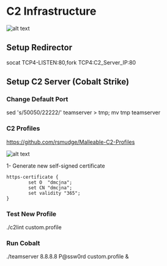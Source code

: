 # C2 Infrastructure

![alt text](https://raw.githubusercontent.com/hassan0x/RedTeam/main/C2Infrastructure/Screen1.png?raw=true)

## Setup Redirector
socat TCP4-LISTEN:80,fork TCP4:C2_Server_IP:80

## Setup C2 Server (Cobalt Strike)

### Change Default Port
sed 's/50050/22222/' teamserver > tmp; mv tmp teamserver

### C2 Profiles
https://github.com/rsmudge/Malleable-C2-Profiles

![alt text](https://raw.githubusercontent.com/hassan0x/RedTeam/main/C2Infrastructure/Screen2.png?raw=true)

1- Generate new self-signed certificate
```
https-certificate {
        set O  "dmcjna";
        set CN "dmcjna";
        set validity "365";
}
```

### Test New Profile
./c2lint custom.profile

### Run Cobalt
./teamserver 8.8.8.8 P@ssw0rd custom.profile &

